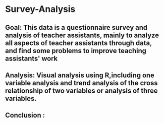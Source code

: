 # Survey-Analysis
## Goal: This data is a questionnaire survey and analysis of teacher assistants, mainly to analyze all aspects of teacher assistants through data, and find some problems to improve teaching assistants' work
## Analysis: Visual analysis using R,including one variable analysis and trend analysis of the cross relationship of two variables or analysis of three variables.
## Conclusion : 

